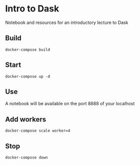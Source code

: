 # Intro to Dask
Notebook and resources for an introductory lecture to Dask

## Build
`docker-compose build`

## Start
`docker-compose up -d`

## Use
A notebook will be available on the port 8888 of your localhost

## Add workers
`docker-compose scale worker=4`

## Stop
`docker-compose down`
